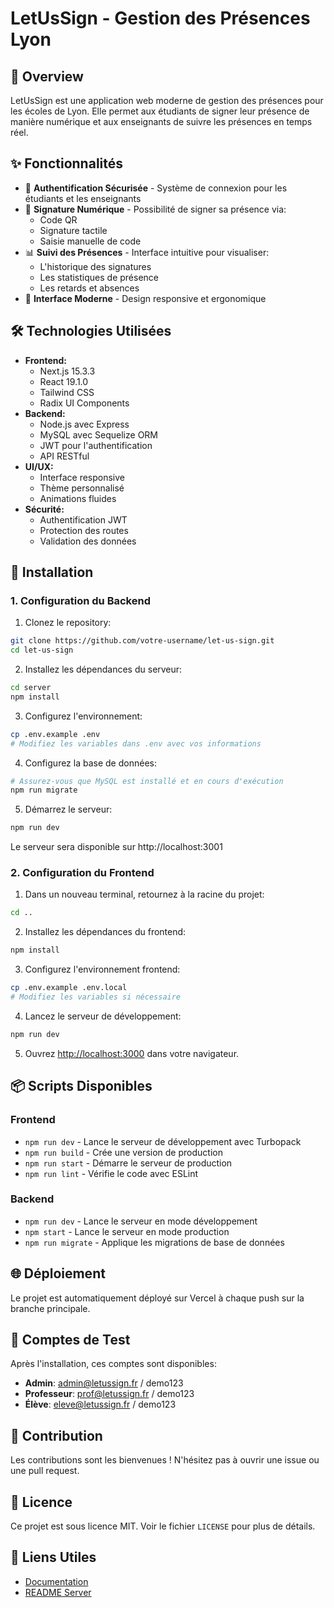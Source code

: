 # LetUsSign - Gestion des Présences Lyon

## 📝 Overview

LetUsSign est une application web moderne de gestion des présences pour les écoles de Lyon. Elle permet aux étudiants de signer leur présence de manière numérique et aux enseignants de suivre les présences en temps réel.

## ✨ Fonctionnalités

- 🔐 **Authentification Sécurisée** - Système de connexion pour les étudiants et les enseignants
- 📱 **Signature Numérique** - Possibilité de signer sa présence via:
  - Code QR
  - Signature tactile
  - Saisie manuelle de code
- 📊 **Suivi des Présences** - Interface intuitive pour visualiser:
  - L'historique des signatures
  - Les statistiques de présence
  - Les retards et absences
- 🎨 **Interface Moderne** - Design responsive et ergonomique

## 🛠️ Technologies Utilisées

- **Frontend:**
  - Next.js 15.3.3
  - React 19.1.0
  - Tailwind CSS
  - Radix UI Components
- **Backend:**
  - Node.js avec Express
  - MySQL avec Sequelize ORM
  - JWT pour l'authentification
  - API RESTful
- **UI/UX:**
  - Interface responsive
  - Thème personnalisé
  - Animations fluides
- **Sécurité:**
  - Authentification JWT
  - Protection des routes
  - Validation des données

## 🚀 Installation

### 1. Configuration du Backend

1. Clonez le repository:

```bash
git clone https://github.com/votre-username/let-us-sign.git
cd let-us-sign
```

2. Installez les dépendances du serveur:

```bash
cd server
npm install
```

3. Configurez l'environnement:

```bash
cp .env.example .env
# Modifiez les variables dans .env avec vos informations
```

4. Configurez la base de données:

```bash
# Assurez-vous que MySQL est installé et en cours d'exécution
npm run migrate
```

5. Démarrez le serveur:

```bash
npm run dev
```

Le serveur sera disponible sur http://localhost:3001

### 2. Configuration du Frontend

1. Dans un nouveau terminal, retournez à la racine du projet:

```bash
cd ..
```

2. Installez les dépendances du frontend:

```bash
npm install
```

3. Configurez l'environnement frontend:

```bash
cp .env.example .env.local
# Modifiez les variables si nécessaire
```

4. Lancez le serveur de développement:

```bash
npm run dev
```

5. Ouvrez [http://localhost:3000](http://localhost:3000) dans votre navigateur.

## 📦 Scripts Disponibles

### Frontend

- `npm run dev` - Lance le serveur de développement avec Turbopack
- `npm run build` - Crée une version de production
- `npm run start` - Démarre le serveur de production
- `npm run lint` - Vérifie le code avec ESLint

### Backend

- `npm run dev` - Lance le serveur en mode développement
- `npm start` - Lance le serveur en mode production
- `npm run migrate` - Applique les migrations de base de données

## 🌐 Déploiement

Le projet est automatiquement déployé sur Vercel à chaque push sur la branche principale.

## 👥 Comptes de Test

Après l'installation, ces comptes sont disponibles:

- **Admin**: admin@letussign.fr / demo123
- **Professeur**: prof@letussign.fr / demo123
- **Élève**: eleve@letussign.fr / demo123

## 🤝 Contribution

Les contributions sont les bienvenues ! N'hésitez pas à ouvrir une issue ou une pull request.

## 📄 Licence

Ce projet est sous licence MIT. Voir le fichier `LICENSE` pour plus de détails.

## 🔗 Liens Utiles

- [Documentation](https://votre-documentation.com)
- [README Server](server/README.md)